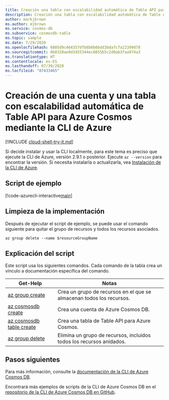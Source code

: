 ```yaml
---
title: Creación una tabla con escalabilidad automática de Table API para Azure Cosmos DB
description: Creación una tabla con escalabilidad automática de Table API para Azure Cosmos DB
author: markjbrown
ms.author: mjbrown
ms.service: cosmos-db
ms.subservice: cosmosdb-table
ms.topic: sample
ms.date: 7/29/2020
ms.openlocfilehash: 6805d9c464357dfb8b0b0bdd3bdafcfa22399d78
ms.sourcegitcommit: 0b8320ae0d3455344ec8855b5c2d0ab3faa974a3
ms.translationtype: HT
ms.contentlocale: es-ES
ms.lasthandoff: 07/30/2020
ms.locfileid: "87433465"
---
```

# <a name="create-an-azure-cosmos-table-api-account-and-table-with-autoscale-using-azure-cli"></a>Creación de una cuenta y una tabla con escalabilidad automática de Table API para Azure Cosmos mediante la CLI de Azure

[!INCLUDE [cloud-shell-try-it.md](../../../../../includes/cloud-shell-try-it.md)]

Si decide instalar y usar la CLI localmente, para este tema es preciso que ejecute la CLI de Azure, versión 2.9.1 o posterior. Ejecute `az --version` para encontrar la versión. Si necesita instalarla o actualizarla, vea [Instalación de la CLI de Azure](/cli/azure/install-azure-cli).

## <a name="sample-script"></a>Script de ejemplo

[!code-azurecli-interactive[main](../../../../../cli_scripts/cosmosdb/table/autoscale.sh "Create an Azure Cosmos DB Table API account and table with autoscale.")]

## <a name="clean-up-deployment"></a>Limpieza de la implementación

Después de ejecutar el script de ejemplo, se puede usar el comando siguiente para quitar el grupo de recursos y todos los recursos asociados.

```azurecli-interactive
az group delete --name $resourceGroupName
```

## <a name="script-explanation"></a>Explicación del script

Este script usa los siguientes comandos. Cada comando de la tabla crea un vínculo a documentación específica del comando.

| Get-Help | Notas |
|---|---|
| [az group create](/cli/azure/group#az-group-create) | Crea un grupo de recursos en el que se almacenan todos los recursos. |
| [az cosmosdb create](/cli/azure/cosmosdb#az-cosmosdb-create) | Crea una cuenta de Azure Cosmos DB. |
| [az cosmosdb table create](/cli/azure/cosmosdb/table#az-cosmosdb-table-create) | Crea una tabla de Table API para Azure Cosmos. |
| [az group delete](/cli/azure/resource#az-resource-delete) | Elimina un grupo de recursos, incluidos todos los recursos anidados. |

## <a name="next-steps"></a>Pasos siguientes

Para más información, consulte la [documentación de la CLI de Azure Cosmos DB](/cli/azure/cosmosdb).

Encontrará más ejemplos de scripts de la CLI de Azure Cosmos DB en el [repositorio de la CLI de Azure Cosmos DB en GitHub](https://github.com/Azure-Samples/azure-cli-samples/tree/master/cosmosdb).
